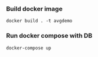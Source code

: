 ### Build docker image

`docker build . -t avgdemo`

### Run docker compose with DB

`docker-compose up`

